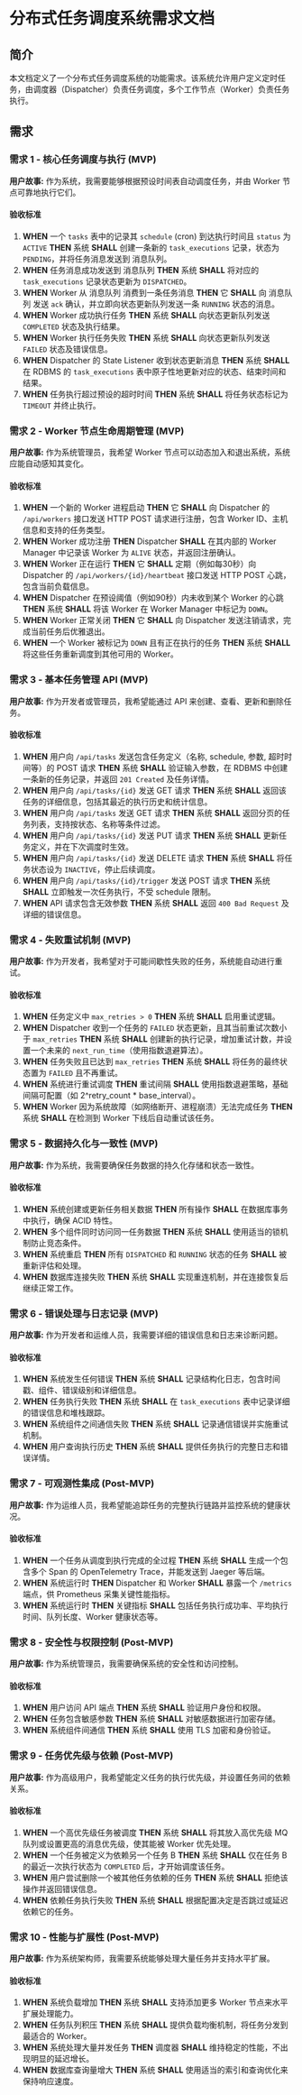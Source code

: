 # 分布式任务调度系统需求文档

## 简介

本文档定义了一个分布式任务调度系统的功能需求。该系统允许用户定义定时任务，由调度器（Dispatcher）负责任务调度，多个工作节点（Worker）负责任务执行。

## 需求

### 需求 1 - 核心任务调度与执行 (MVP)

**用户故事:** 作为系统，我需要能够根据预设时间表自动调度任务，并由 Worker 节点可靠地执行它们。

#### 验收标准

1. **WHEN** 一个 `tasks` 表中的记录其 `schedule` (cron) 到达执行时间且 `status` 为 `ACTIVE` **THEN** 系统 **SHALL** 创建一条新的 `task_executions` 记录，状态为 `PENDING`，并将任务消息发送到 消息队列。
2. **WHEN** 任务消息成功发送到 消息队列 **THEN** 系统 **SHALL** 将对应的 `task_executions` 记录状态更新为 `DISPATCHED`。
3. **WHEN** Worker 从 消息队列 消费到一条任务消息 **THEN** 它 **SHALL** 向 消息队列 发送 `ack` 确认，并立即向状态更新队列发送一条 `RUNNING` 状态的消息。
4. **WHEN** Worker 成功执行任务 **THEN** 系统 **SHALL** 向状态更新队列发送 `COMPLETED` 状态及执行结果。
5. **WHEN** Worker 执行任务失败 **THEN** 系统 **SHALL** 向状态更新队列发送 `FAILED` 状态及错误信息。
6. **WHEN** Dispatcher 的 State Listener 收到状态更新消息 **THEN** 系统 **SHALL** 在 RDBMS 的 `task_executions` 表中原子性地更新对应的状态、结束时间和结果。
7. **WHEN** 任务执行超过预设的超时时间 **THEN** 系统 **SHALL** 将任务状态标记为 `TIMEOUT` 并终止执行。

### 需求 2 - Worker 节点生命周期管理 (MVP)

**用户故事:** 作为系统管理员，我希望 Worker 节点可以动态加入和退出系统，系统应能自动感知其变化。

#### 验收标准

1. **WHEN** 一个新的 Worker 进程启动 **THEN** 它 **SHALL** 向 Dispatcher 的 `/api/workers` 接口发送 HTTP POST 请求进行注册，包含 Worker ID、主机信息和支持的任务类型。
2. **WHEN** Worker 成功注册 **THEN** Dispatcher **SHALL** 在其内部的 Worker Manager 中记录该 Worker 为 `ALIVE` 状态，并返回注册确认。
3. **WHEN** Worker 正在运行 **THEN** 它 **SHALL** 定期（例如每30秒）向 Dispatcher 的 `/api/workers/{id}/heartbeat` 接口发送 HTTP POST 心跳，包含当前负载信息。
4. **WHEN** Dispatcher 在预设阈值（例如90秒）内未收到某个 Worker 的心跳 **THEN** 系统 **SHALL** 将该 Worker 在 Worker Manager 中标记为 `DOWN`。
5. **WHEN** Worker 正常关闭 **THEN** 它 **SHALL** 向 Dispatcher 发送注销请求，完成当前任务后优雅退出。
6. **WHEN** 一个 Worker 被标记为 `DOWN` 且有正在执行的任务 **THEN** 系统 **SHALL** 将这些任务重新调度到其他可用的 Worker。

### 需求 3 - 基本任务管理 API (MVP)

**用户故事:** 作为开发者或管理员，我希望能通过 API 来创建、查看、更新和删除任务。

#### 验收标准

1. **WHEN** 用户向 `/api/tasks` 发送包含任务定义（名称, schedule, 参数, 超时时间等）的 POST 请求 **THEN** 系统 **SHALL** 验证输入参数，在 RDBMS 中创建一条新的任务记录，并返回 `201 Created` 及任务详情。
2. **WHEN** 用户向 `/api/tasks/{id}` 发送 GET 请求 **THEN** 系统 **SHALL** 返回该任务的详细信息，包括其最近的执行历史和统计信息。
3. **WHEN** 用户向 `/api/tasks` 发送 GET 请求 **THEN** 系统 **SHALL** 返回分页的任务列表，支持按状态、名称等条件过滤。
4. **WHEN** 用户向 `/api/tasks/{id}` 发送 PUT 请求 **THEN** 系统 **SHALL** 更新任务定义，并在下次调度时生效。
5. **WHEN** 用户向 `/api/tasks/{id}` 发送 DELETE 请求 **THEN** 系统 **SHALL** 将任务状态设为 `INACTIVE`，停止后续调度。
6. **WHEN** 用户向 `/api/tasks/{id}/trigger` 发送 POST 请求 **THEN** 系统 **SHALL** 立即触发一次任务执行，不受 schedule 限制。
7. **WHEN** API 请求包含无效参数 **THEN** 系统 **SHALL** 返回 `400 Bad Request` 及详细的错误信息。

### 需求 4 - 失败重试机制 (MVP)

**用户故事:** 作为开发者，我希望对于可能间歇性失败的任务，系统能自动进行重试。

#### 验收标准

1. **WHEN** 任务定义中 `max_retries > 0` **THEN** 系统 **SHALL** 启用重试逻辑。
2. **WHEN** Dispatcher 收到一个任务的 `FAILED` 状态更新，且其当前重试次数小于 `max_retries` **THEN** 系统 **SHALL** 创建新的执行记录，增加重试计数，并设置一个未来的 `next_run_time`（使用指数退避算法）。
3. **WHEN** 任务失败且已达到 `max_retries` **THEN** 系统 **SHALL** 将任务的最终状态置为 `FAILED` 且不再重试。
4. **WHEN** 系统进行重试调度 **THEN** 重试间隔 **SHALL** 使用指数退避策略，基础间隔可配置（如 2^retry_count * base_interval）。
5. **WHEN** Worker 因为系统故障（如网络断开、进程崩溃）无法完成任务 **THEN** 系统 **SHALL** 在检测到 Worker 下线后自动重试该任务。

### 需求 5 - 数据持久化与一致性 (MVP)

**用户故事:** 作为系统，我需要确保任务数据的持久化存储和状态一致性。

#### 验收标准

1. **WHEN** 系统创建或更新任务相关数据 **THEN** 所有操作 **SHALL** 在数据库事务中执行，确保 ACID 特性。
2. **WHEN** 多个组件同时访问同一任务数据 **THEN** 系统 **SHALL** 使用适当的锁机制防止竞态条件。
3. **WHEN** 系统重启 **THEN** 所有 `DISPATCHED` 和 `RUNNING` 状态的任务 **SHALL** 被重新评估和处理。
4. **WHEN** 数据库连接失败 **THEN** 系统 **SHALL** 实现重连机制，并在连接恢复后继续正常工作。

### 需求 6 - 错误处理与日志记录 (MVP)

**用户故事:** 作为开发者和运维人员，我需要详细的错误信息和日志来诊断问题。

#### 验收标准

1. **WHEN** 系统发生任何错误 **THEN** 系统 **SHALL** 记录结构化日志，包含时间戳、组件、错误级别和详细信息。
2. **WHEN** 任务执行失败 **THEN** 系统 **SHALL** 在 `task_executions` 表中记录详细的错误信息和堆栈跟踪。
3. **WHEN** 系统组件之间通信失败 **THEN** 系统 **SHALL** 记录通信错误并实施重试机制。
4. **WHEN** 用户查询执行历史 **THEN** 系统 **SHALL** 提供任务执行的完整日志和错误详情。

### 需求 7 - 可观测性集成 (Post-MVP)

**用户故事:** 作为运维人员，我希望能追踪任务的完整执行链路并监控系统的健康状况。

#### 验收标准

1. **WHEN** 一个任务从调度到执行完成的全过程 **THEN** 系统 **SHALL** 生成一个包含多个 Span 的 OpenTelemetry Trace，并能发送到 Jaeger 等后端。
2. **WHEN** 系统运行时 **THEN** Dispatcher 和 Worker **SHALL** 暴露一个 `/metrics` 端点，供 Prometheus 采集关键性能指标。
3. **WHEN** 系统运行时 **THEN** 关键指标 **SHALL** 包括任务执行成功率、平均执行时间、队列长度、Worker 健康状态等。

### 需求 8 - 安全性与权限控制 (Post-MVP)

**用户故事:** 作为系统管理员，我需要确保系统的安全性和访问控制。

#### 验收标准

1. **WHEN** 用户访问 API 端点 **THEN** 系统 **SHALL** 验证用户身份和权限。
2. **WHEN** 任务包含敏感参数 **THEN** 系统 **SHALL** 对敏感数据进行加密存储。
3. **WHEN** 系统组件间通信 **THEN** 系统 **SHALL** 使用 TLS 加密和身份验证。

### 需求 9 - 任务优先级与依赖 (Post-MVP)

**用户故事:** 作为高级用户，我希望能定义任务的执行优先级，并设置任务间的依赖关系。

#### 验收标准

1. **WHEN** 一个高优先级任务被调度 **THEN** 系统 **SHALL** 将其放入高优先级 MQ 队列或设置更高的消息优先级，使其能被 Worker 优先处理。
2. **WHEN** 一个任务被定义为依赖另一个任务 B **THEN** 系统 **SHALL** 仅在任务 B 的最近一次执行状态为 `COMPLETED` 后，才开始调度该任务。
3. **WHEN** 用户尝试删除一个被其他任务依赖的任务 **THEN** 系统 **SHALL** 拒绝该操作并返回错误信息。
4. **WHEN** 依赖任务执行失败 **THEN** 系统 **SHALL** 根据配置决定是否跳过或延迟依赖它的任务。

### 需求 10 - 性能与扩展性 (Post-MVP)

**用户故事:** 作为系统架构师，我需要系统能够处理大量任务并支持水平扩展。

#### 验收标准

1. **WHEN** 系统负载增加 **THEN** 系统 **SHALL** 支持添加更多 Worker 节点来水平扩展处理能力。
2. **WHEN** 任务队列积压 **THEN** 系统 **SHALL** 提供负载均衡机制，将任务分发到最适合的 Worker。
3. **WHEN** 系统处理大量并发任务 **THEN** 调度器 **SHALL** 维持稳定的性能，不出现明显的延迟增长。
4. **WHEN** 数据库查询量增大 **THEN** 系统 **SHALL** 使用适当的索引和查询优化来保持响应速度。
